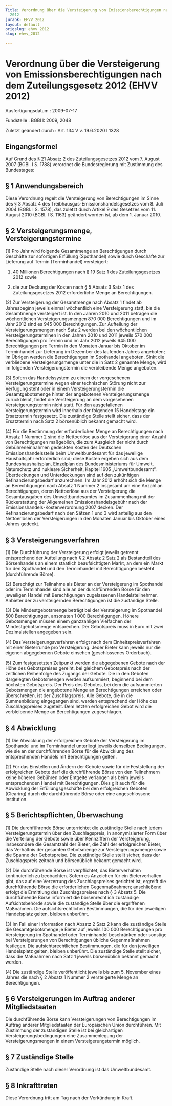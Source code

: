 ```yaml
---
Title: Verordnung über die Versteigerung von Emissionsberechtigungen nach dem Zuteilungsgesetz
  2012
jurabk: EHVV 2012
layout: default
origslug: ehvv_2012
slug: ehvv_2012

---
```


# Verordnung über die Versteigerung von Emissionsberechtigungen nach dem Zuteilungsgesetz 2012 (EHVV 2012)

Ausfertigungsdatum
:   2009-07-17

Fundstelle
:   BGBl I: 2009, 2048

Zuletzt geändert durch
:   Art. 134 V v. 19.6.2020 I 1328


## Eingangsformel

Auf Grund des § 21 Absatz 2 des Zuteilungsgesetzes 2012 vom 7. August 2007 (BGBl. I S. 1788) verordnet die Bundesregierung mit Zustimmung des Bundestages:


## § 1 Anwendungsbereich

Diese Verordnung regelt die Versteigerung von Berechtigungen im Sinne des § 3 Absatz 4 des Treibhausgas-Emissionshandelsgesetzes vom 8. Juli 2004 (BGBl. I S. 1578), das zuletzt durch Artikel 9 des Gesetzes vom 11. August 2010 (BGBl. I S. 1163) geändert worden ist, ab dem 1. Januar 2010.


## § 2 Versteigerungsmenge, Versteigerungstermine

(1) Pro Jahr wird folgende Gesamtmenge an Berechtigungen durch Geschäfte zur sofortigen Erfüllung (Spothandel) sowie durch Geschäfte zur Lieferung auf Termin (Terminhandel) versteigert:

1.  40 Millionen Berechtigungen nach § 19 Satz 1 des Zuteilungsgesetzes 2012 sowie


2.  die zur Deckung der Kosten nach § 5 Absatz 3 Satz 1 des Zuteilungsgesetzes 2012 erforderliche Menge an Berechtigungen.




(2) Zur Versteigerung der Gesamtmenge nach Absatz 1 findet ab Jahresbeginn jeweils einmal wöchentlich eine Versteigerung statt, bis die Gesamtmenge versteigert ist. In den Jahren 2010 und 2011 betragen die wöchentlichen Versteigerungsmengen 870 000 Berechtigungen und im Jahr 2012 sind es 945 000 Berechtigungen. Zur Aufteilung der Versteigerungsmengen nach Satz 2 werden bei den wöchentlichen Versteigerungsterminen in den Jahren 2010 und 2011 jeweils 570 000 Berechtigungen pro Termin und im Jahr 2012 jeweils 645 000 Berechtigungen pro Termin in den Monaten Januar bis Oktober im Terminhandel zur Lieferung im Dezember des laufenden Jahres angeboten; im Übrigen werden die Berechtigungen im Spothandel angeboten. Sinkt die verbliebene Versteigerungsmenge unter die in Satz 2 genannte Menge, wird im folgenden Versteigerungstermin die verbleibende Menge angeboten.

(3) Sofern das Handelssystem zu einem der vorgesehenen Versteigerungstermine wegen einer technischen Störung nicht zur Verfügung steht oder in einem Versteigerungstermin die Gesamtgebotsmenge hinter der angebotenen Versteigerungsmenge zurückbleibt, findet die Versteigerung an dem vorgesehenen Versteigerungstermin nicht statt. Für den ausgefallenen Versteigerungstermin wird innerhalb der folgenden 15 Handelstage ein Ersatztermin festgesetzt. Die zuständige Stelle stellt sicher, dass der Ersatztermin nach Satz 2 börsenüblich bekannt gemacht wird.

(4) Für die Bestimmung der erforderlichen Menge an Berechtigungen nach Absatz 1 Nummer 2 sind die Nettoerlöse aus der Versteigerung einer Anzahl von Berechtigungen maßgeblich, die zum Ausgleich der nicht durch Gebühreneinnahmen gedeckten Kosten der Deutschen Emissionshandelsstelle beim Umweltbundesamt für das jeweilige Haushaltsjahr erforderlich sind; diese Kosten ergeben sich aus dem Bundeshaushaltsplan, Einzelplan des Bundesministeriums für Umwelt, Naturschutz und nukleare Sicherheit, Kapitel 1605 „Umweltbundesamt“. Überdeckungen und Unterdeckungen sind auf den zukünftigen Refinanzierungsbedarf anzurechnen. Im Jahr 2012 erhöht sich die Menge an Berechtigungen nach Absatz 1 Nummer 2 insgesamt um eine Anzahl an Berechtigungen, deren Nettoerlöse aus der Versteigerung die Gesamtausgaben des Umweltbundesamtes im Zusammenhang mit der Rückerstattung der Allgemeinen Emissionshandelsgebühr nach der Emissionshandels-Kostenverordnung 2007 decken. Der Refinanzierungsbedarf nach den Sätzen 1 und 3 wird anteilig aus den Nettoerlösen der Versteigerungen in den Monaten Januar bis Oktober eines Jahres gedeckt.


## § 3 Versteigerungsverfahren

(1) Die Durchführung der Versteigerung erfolgt jeweils getrennt entsprechend der Aufteilung nach § 2 Absatz 2 Satz 2 als Bestandteil des Börsenhandels an einem staatlich beaufsichtigten Markt, an dem ein Markt für den Spothandel und den Terminhandel mit Berechtigungen besteht (durchführende Börse).

(2) Berechtigt zur Teilnahme als Bieter an der Versteigerung im Spothandel oder im Terminhandel sind alle an der durchführenden Börse für den jeweiligen Handel mit Berechtigungen zugelassenen Handelsteilnehmer. Anbieter der zu versteigernden Berechtigungen ist die zuständige Stelle.

(3) Die Mindestgebotsmenge beträgt bei der Versteigerung im Spothandel 500 Berechtigungen, ansonsten 1 000 Berechtigungen. Höhere Gebotsmengen müssen einem ganzzahligen Vielfachen der Mindestgebotsmenge entsprechen. Der Gebotspreis muss in Euro mit zwei Dezimalstellen angegeben sein.

(4) Das Versteigerungsverfahren erfolgt nach dem Einheitspreisverfahren mit einer Bieterrunde pro Versteigerung. Jeder Bieter kann jeweils nur die eigenen abgegebenen Gebote einsehen (geschlossenes Orderbuch).

(5) Zum festgesetzten Zeitpunkt werden die abgegebenen Gebote nach der Höhe des Gebotspreises gereiht, bei gleichem Gebotspreis nach der zeitlichen Reihenfolge des Zugangs der Gebote. Die in den Geboten dargelegten Gebotsmengen werden aufsummiert, beginnend bei dem höchsten Gebotspreis. Der Preis des Gebotes, bei dem die aufsummierten Gebotsmengen die angebotene Menge an Berechtigungen erreichen oder überschreiten, ist der Zuschlagspreis. Alle Gebote, die in die Summenbildung eingegangen sind, werden entsprechend der Höhe des Zuschlagspreises zugeteilt. Dem letzten erfolgreichen Gebot wird die verbleibende Menge an Berechtigungen zugeschlagen.


## § 4 Abwicklung

(1) Die Abwicklung der erfolgreichen Gebote der Versteigerung im Spothandel und im Terminhandel unterliegt jeweils denselben Bedingungen, wie sie an der durchführenden Börse für die Abwicklung des entsprechenden Handels mit Berechtigungen gelten.

(2) Für das Einstellen und Ändern der Gebote sowie für die Feststellung der erfolgreichen Gebote darf die durchführende Börse von den Teilnehmern keine höheren Gebühren oder Entgelte verlangen als beim jeweils entsprechenden Handel mit Berechtigungen. Dies gilt auch für die Abwicklung der Erfüllungsgeschäfte bei den erfolgreichen Geboten (Clearing) durch die durchführende Börse oder eine angeschlossene Institution.


## § 5 Berichtspflichten, Überwachung

(1) Die durchführende Börse unterrichtet die zuständige Stelle nach jedem Versteigerungstermin über den Zuschlagspreis, in anonymisierter Form über die Verteilung der Gebote sowie über Kennziffern der Versteigerung, insbesondere die Gesamtzahl der Bieter, die Zahl der erfolgreichen Bieter, das Verhältnis der gesamten Gebotsmenge zur Versteigerungsmenge sowie die Spanne der Gebotspreise. Die zuständige Stelle stellt sicher, dass der Zuschlagspreis zeitnah und börsenüblich bekannt gemacht wird.

(2) Die durchführende Börse ist verpflichtet, das Bieterverhalten kontinuierlich zu beobachten. Sofern es Anzeichen für ein Bieterverhalten gibt, das auf eine Verzerrung des Zuschlagspreises gerichtet ist, ergreift die durchführende Börse die erforderlichen Gegenmaßnahmen; anschließend erfolgt die Ermittlung des Zuschlagspreises nach § 3 Absatz 5. Die durchführende Börse informiert die börsenrechtlich zuständige Aufsichtsbehörde sowie die zuständige Stelle über die ergriffenen Maßnahmen. Die aufsichtsrechtlichen Bestimmungen, die für den jeweiligen Handelsplatz gelten, bleiben unberührt.

(3) Im Fall einer Information nach Absatz 2 Satz 2 kann die zuständige Stelle die Gesamtgebotsmenge je Bieter auf jeweils 100 000 Berechtigungen pro Versteigerung im Spothandel oder Terminhandel beschränken oder sonstige bei Versteigerungen von Berechtigungen übliche Gegenmaßnahmen festlegen. Die aufsichtsrechtlichen Bestimmungen, die für den jeweiligen Handelsplatz gelten, bleiben unberührt. Die zuständige Stelle stellt sicher, dass die Maßnahmen nach Satz 1 jeweils börsenüblich bekannt gemacht werden.

(4) Die zuständige Stelle veröffentlicht jeweils bis zum 5. November eines Jahres die nach § 2 Absatz 1 Nummer 2 versteigerte Menge an Berechtigungen.


## § 6 Versteigerungen im Auftrag anderer Mitgliedstaaten

Die durchführende Börse kann Versteigerungen von Berechtigungen im Auftrag anderer Mitgliedstaaten der Europäischen Union durchführen. Mit Zustimmung der zuständigen Stelle ist bei gleichartigen Versteigerungsbedingungen eine Zusammenlegung der Versteigerungsmengen in einem Versteigerungstermin möglich.


## § 7 Zuständige Stelle

Zuständige Stelle nach dieser Verordnung ist das Umweltbundesamt.


## § 8 Inkrafttreten

Diese Verordnung tritt am Tag nach der Verkündung in Kraft.

